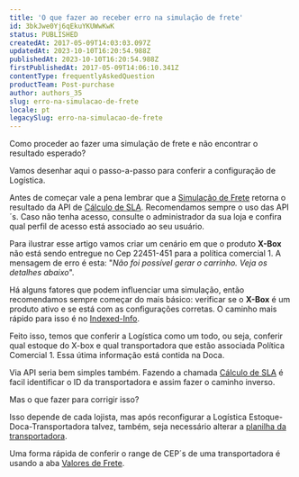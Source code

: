 ```yaml
---
title: 'O que fazer ao receber erro na simulação de frete'
id: 3bkJwe0Yj6qEkuYKUWwKwK
status: PUBLISHED
createdAt: 2017-05-09T14:03:03.097Z
updatedAt: 2023-10-10T16:20:54.988Z
publishedAt: 2023-10-10T16:20:54.988Z
firstPublishedAt: 2017-05-09T14:06:10.341Z
contentType: frequentlyAskedQuestion
productTeam: Post-purchase
author: authors_35
slug: erro-na-simulacao-de-frete
locale: pt
legacySlug: erro-na-simulacao-de-frete
---
```


Como proceder ao fazer uma simulação de frete e não encontrar o resultado esperado?

Vamos desenhar aqui o passo-a-passo para conferir a configuração de Logística.

Antes de começar vale a pena lembrar que a [Simulação de Frete](/pt/tutorial/simulacao-de-frete/) retorna o resultado da API de [Cálculo de SLA](https://developers.vtex.com/docs/api-reference/logistics-api#post-/api/logistics/pvt/shipping/calculate). Recomendamos sempre o uso das API´s. Caso não tenha acesso, consulte o administrador da sua loja e confira qual perfil de acesso está associado ao seu usuário.

Para ilustrar esse artigo vamos criar um cenário em que o produto __X-Box__ não está sendo entregue no Cep 22451-451 para a política comercial 1. A mensagem de erro é esta: "_Não foi possível gerar o carrinho. Veja os detalhes abaixo_".

Há alguns fatores que podem influenciar uma simulação, então recomendamos sempre começar do mais básico: verificar se o __X-Box__ é um produto ativo e se está com as configurações corretas. O caminho mais rápido para isso é no [Indexed-Info](https://help.vtex.com/pt/faq/por-que-o-produto-nao-aparece-no-site#indexed-info).

Feito isso, temos que conferir a Logística como um todo, ou seja, conferir qual estoque do X-box e qual transportadora que estão associada Política Comercial 1. Essa útima informação está contida na Doca.

Via API seria bem simples também. Fazendo a chamada [Cálculo de SLA](https://developers.vtex.com/docs/api-reference/logistics-api#post-/api/logistics/pvt/shipping/calculate) é facil identificar o ID da transportadora e assim fazer o caminho inverso.

Mas o que fazer para corrigir isso?

Isso depende de cada lojista, mas após reconfigurar a Logística Estoque-Doca-Transportadora talvez, também, seja necessário alterar a [planilha da transportadora](https://help.vtex.com/pt/tutorial/como-montar-a-planilha-de-frete).

Uma forma rápida de conferir o range de CEP´s de uma transportadora é usando a aba [Valores de Frete](/pt/tutorial/gerenciar-valores-de-frete/).
